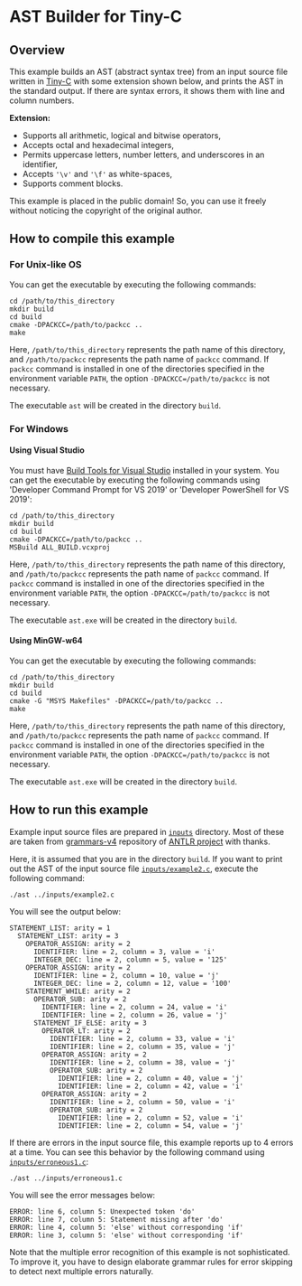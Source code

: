 # AST Builder for Tiny-C #

## Overview ##

This example builds an AST (abstract syntax tree) from an input source file
written in [Tiny-C](http://www.iro.umontreal.ca/~felipe/IFT2030-Automne2002/Complements/tinyc.c) with some extension shown below,
and prints the AST in the standard output.
If there are syntax errors, it shows them with line and column numbers.

__Extension:__
- Supports all arithmetic, logical and bitwise operators,
- Accepts octal and hexadecimal integers,
- Permits uppercase letters, number letters, and underscores in an identifier,
- Accepts `'\v'` and `'\f'` as white-spaces,
- Supports comment blocks.

This example is placed in the public domain!
So, you can use it freely without noticing the copyright of the original author.

## How to compile this example ##

### For Unix-like OS ###

You can get the executable by executing the following commands:

```
cd /path/to/this_directory
mkdir build
cd build
cmake -DPACKCC=/path/to/packcc ..
make
```

Here, `/path/to/this_directory` represents the path name of this directory,
and `/path/to/packcc` represents the path name of `packcc` command.
If `packcc` command is installed in one of the directories specified in the environment variable `PATH`,
the option `-DPACKCC=/path/to/packcc` is not necessary.

The executable `ast` will be created in the directory `build`.

### For Windows ###

#### Using Visual Studio ####

You must have [Build Tools for Visual Studio](https://visualstudio.microsoft.com/downloads/#build-tools-for-visual-studio-2019) installed in your system.
You can get the executable by executing the following commands using 'Developer Command Prompt for VS 2019' or 'Developer PowerShell for VS 2019':

```
cd /path/to/this_directory
mkdir build
cd build
cmake -DPACKCC=/path/to/packcc ..
MSBuild ALL_BUILD.vcxproj
```

Here, `/path/to/this_directory` represents the path name of this directory,
and `/path/to/packcc` represents the path name of `packcc` command.
If `packcc` command is installed in one of the directories specified in the environment variable `PATH`,
the option `-DPACKCC=/path/to/packcc` is not necessary.

The executable `ast.exe` will be created in the directory `build`.

#### Using MinGW-w64 ####

You can get the executable by executing the following commands:

```
cd /path/to/this_directory
mkdir build
cd build
cmake -G "MSYS Makefiles" -DPACKCC=/path/to/packcc ..
make
```

Here, `/path/to/this_directory` represents the path name of this directory,
and `/path/to/packcc` represents the path name of `packcc` command.
If `packcc` command is installed in one of the directories specified in the environment variable `PATH`,
the option `-DPACKCC=/path/to/packcc` is not necessary.

The executable `ast.exe` will be created in the directory `build`.

## How to run this example ##

Example input source files are prepared in [`inputs`](inputs) directory.
Most of these are taken from [grammars-v4](https://github.com/antlr/grammars-v4/) repository of [ANTLR project](https://github.com/antlr/) with thanks.

Here, it is assumed that you are in the directory `build`.
If you want to print out the AST of the input source file [`inputs/example2.c`](inputs/example2.c), execute the following command:

```
./ast ../inputs/example2.c
```

You will see the output below:

```
STATEMENT_LIST: arity = 1
  STATEMENT_LIST: arity = 3
    OPERATOR_ASSIGN: arity = 2
      IDENTIFIER: line = 2, column = 3, value = 'i'
      INTEGER_DEC: line = 2, column = 5, value = '125'
    OPERATOR_ASSIGN: arity = 2
      IDENTIFIER: line = 2, column = 10, value = 'j'
      INTEGER_DEC: line = 2, column = 12, value = '100'
    STATEMENT_WHILE: arity = 2
      OPERATOR_SUB: arity = 2
        IDENTIFIER: line = 2, column = 24, value = 'i'
        IDENTIFIER: line = 2, column = 26, value = 'j'
      STATEMENT_IF_ELSE: arity = 3
        OPERATOR_LT: arity = 2
          IDENTIFIER: line = 2, column = 33, value = 'i'
          IDENTIFIER: line = 2, column = 35, value = 'j'
        OPERATOR_ASSIGN: arity = 2
          IDENTIFIER: line = 2, column = 38, value = 'j'
          OPERATOR_SUB: arity = 2
            IDENTIFIER: line = 2, column = 40, value = 'j'
            IDENTIFIER: line = 2, column = 42, value = 'i'
        OPERATOR_ASSIGN: arity = 2
          IDENTIFIER: line = 2, column = 50, value = 'i'
          OPERATOR_SUB: arity = 2
            IDENTIFIER: line = 2, column = 52, value = 'i'
            IDENTIFIER: line = 2, column = 54, value = 'j'
```

If there are errors in the input source file, this example reports up to 4 errors at a time.
You can see this behavior by the following command using [`inputs/erroneous1.c`](inputs/erroneous1.c):

```
./ast ../inputs/erroneous1.c
```

You will see the error messages below:

```
ERROR: line 6, column 5: Unexpected token 'do'
ERROR: line 7, column 5: Statement missing after 'do'
ERROR: line 4, column 5: 'else' without corresponding 'if'
ERROR: line 3, column 5: 'else' without corresponding 'if'
```

Note that the multiple error recognition of this example is not sophisticated.
To improve it, you have to design elaborate grammar rules for error skipping to detect next multiple errors naturally.

